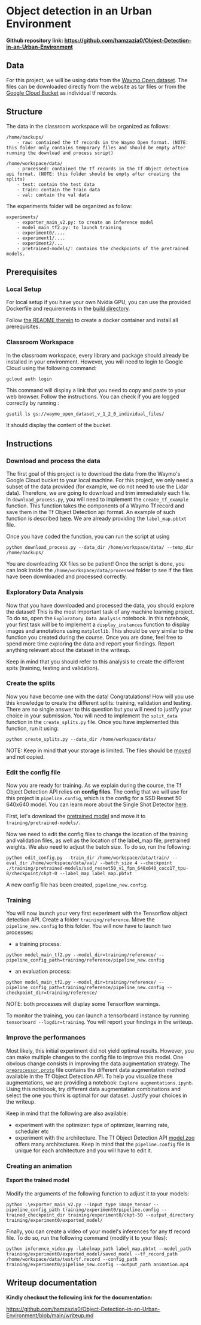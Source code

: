 # Object detection in an Urban Environment

**Github repository link: https://github.com/hamzazia0/Object-Detection-in-an-Urban-Environment** 

## Data

For this project, we will be using data from the [Waymo Open dataset](https://waymo.com/open/). The files can be downloaded directly from the website as tar files or from the [Google Cloud Bucket](https://console.cloud.google.com/storage/browser/waymo_open_dataset_v_1_2_0_individual_files/) as individual tf records. 

## Structure

The data in the classroom workspace will be organized as follows:
```
/home/backups/
    - raw: contained the tf records in the Waymo Open format. (NOTE: this folder only contains temporary files and should be empty after running the download and process script)

/home/workspace/data/
    - processed: contained the tf records in the Tf Object detection api format. (NOTE: this folder should be empty after creating the splits)
    - test: contain the test data
    - train: contain the train data
    - val: contain the val data
```

The experiments folder will be organized as follow:
```
experiments/
    - exporter_main_v2.py: to create an inference model
    - model_main_tf2.py: to launch training
    - experiment0/....
    - experiment1/....
    - experiment2/...
    - pretrained-models/: contains the checkpoints of the pretrained models.
```

## Prerequisites

### Local Setup

For local setup if you have your own Nvidia GPU, you can use the provided Dockerfile and requirements in the [build directory](./build).

Follow [the README therein](./build/README.md) to create a docker container and install all prerequisites.

### Classroom Workspace

In the classroom workspace, every library and package should already be installed in your environment. However, you will need to login to Google Cloud using the following command:
```
gcloud auth login
```
This command will display a link that you need to copy and paste to your web browser. Follow the instructions. You can check if you are logged correctly by running :
```
gsutil ls gs://waymo_open_dataset_v_1_2_0_individual_files/
```
It should display the content of the bucket.

## Instructions

### Download and process the data

The first goal of this project is to download the data from the Waymo's Google Cloud bucket to your local machine. For this project, we only need a subset of the data provided (for example, we do not need to use the Lidar data). Therefore, we are going to download and trim immediately each file. In `download_process.py`, you will need to implement the `create_tf_example` function. This function takes the components of a Waymo Tf record and save them in the Tf Object Detection api format. An example of such function is described [here](https://tensorflow-object-detection-api-tutorial.readthedocs.io/en/latest/training.html#create-tensorflow-records). We are already providing the `label_map.pbtxt` file. 

Once you have coded the function, you can run the script at using
```
python download_process.py --data_dir /home/workspace/data/ --temp_dir /home/backups/
```

You are downloading XX files so be patient! Once the script is done, you can look inside the `/home/workspace/data/processed` folder to see if the files have been downloaded and processed correctly.


### Exploratory Data Analysis

Now that you have downloaded and processed the data, you should explore the dataset! This is the most important task of any machine learning project. To do so, open the `Exploratory Data Analysis` notebook. In this notebook, your first task will be to implement a `display_instances` function to display images and annotations using `matplotlib`. This should be very similar to the function you created during the course. Once you are done, feel free to spend more time exploring the data and report your findings. Report anything relevant about the dataset in the writeup.

Keep in mind that you should refer to this analysis to create the different spits (training, testing and validation). 


### Create the splits

Now you have become one with the data! Congratulations! How will you use this knowledge to create the different splits: training, validation and testing. There are no single answer to this question but you will need to justify your choice in your submission. You will need to implement the `split_data` function in the `create_splits.py` file. Once you have implemented this function, run it using:
```
python create_splits.py --data_dir /home/workspace/data/
```

NOTE: Keep in mind that your storage is limited. The files should be <ins>moved</ins> and not copied. 

### Edit the config file

Now you are ready for training. As we explain during the course, the Tf Object Detection API relies on **config files**. The config that we will use for this project is `pipeline.config`, which is the config for a SSD Resnet 50 640x640 model. You can learn more about the Single Shot Detector [here](https://arxiv.org/pdf/1512.02325.pdf). 

First, let's download the [pretrained model](http://download.tensorflow.org/models/object_detection/tf2/20200711/ssd_resnet50_v1_fpn_640x640_coco17_tpu-8.tar.gz) and move it to `training/pretrained-models/`. 

Now we need to edit the config files to change the location of the training and validation files, as well as the location of the label_map file, pretrained weights. We also need to adjust the batch size. To do so, run the following:
```
python edit_config.py --train_dir /home/workspace/data/train/ --eval_dir /home/workspace/data/val/ --batch_size 4 --checkpoint ./training/pretrained-models/ssd_resnet50_v1_fpn_640x640_coco17_tpu-8/checkpoint/ckpt-0 --label_map label_map.pbtxt
```
A new config file has been created, `pipeline_new.config`.

### Training

You will now launch your very first experiment with the Tensorflow object detection API. Create a folder `training/reference`. Move the `pipeline_new.config` to this folder. You will now have to launch two processes: 
* a training process:
```
python model_main_tf2.py --model_dir=training/reference/ --pipeline_config_path=training/reference/pipeline_new.config
```
* an evaluation process:
```
python model_main_tf2.py --model_dir=training/reference/ --pipeline_config_path=training/reference/pipeline_new.config --checkpoint_dir=training/reference/
```

NOTE: both processes will display some Tensorflow warnings.

To monitor the training, you can launch a tensorboard instance by running `tensorboard --logdir=training`. You will report your findings in the writeup. 

### Improve the performances

Most likely, this initial experiment did not yield optimal results. However, you can make multiple changes to the config file to improve this model. One obvious change consists in improving the data augmentation strategy. The [`preprocessor.proto`](https://github.com/tensorflow/models/blob/master/research/object_detection/protos/preprocessor.proto) file contains the different data augmentation method available in the Tf Object Detection API. To help you visualize these augmentations, we are providing a notebook: `Explore augmentations.ipynb`. Using this notebook, try different data augmentation combinations and select the one you think is optimal for our dataset. Justify your choices in the writeup. 

Keep in mind that the following are also available:
* experiment with the optimizer: type of optimizer, learning rate, scheduler etc
* experiment with the architecture. The Tf Object Detection API [model zoo](https://github.com/tensorflow/models/blob/master/research/object_detection/g3doc/tf2_detection_zoo.md) offers many architectures. Keep in mind that the `pipeline.config` file is unique for each architecture and you will have to edit it. 


### Creating an animation
#### Export the trained model
Modify the arguments of the following function to adjust it to your models:
```
python .\exporter_main_v2.py --input_type image_tensor --pipeline_config_path training/experiment0/pipeline.config --trained_checkpoint_dir training/experiment0/ckpt-50 --output_directory training/experiment0/exported_model/
```

Finally, you can create a video of your model's inferences for any tf record file. To do so, run the following command (modify it to your files):
```
python inference_video.py -labelmap_path label_map.pbtxt --model_path training/experiment0/exported_model/saved_model --tf_record_path /home/workspace/data/test/tf.record --config_path training/experiment0/pipeline_new.config --output_path animation.mp4
```

## Writeup documentation

**Kindly checkout the following link for the documentation:** 

https://github.com/hamzazia0/Object-Detection-in-an-Urban-Environment/blob/main/writeup.md 

